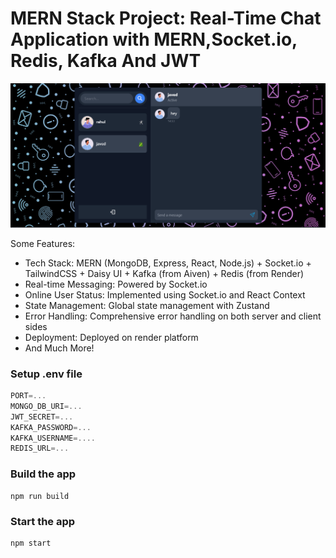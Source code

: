 # MERN Stack Project: Real-Time Chat Application with MERN,Socket.io, Redis, Kafka And JWT 

![Demo App](./frontend/public/chat-app-.png)

Some Features:

- Tech Stack: MERN (MongoDB, Express, React, Node.js) + Socket.io + TailwindCSS + Daisy UI + Kafka (from Aiven) + Redis (from Render)
- Real-time Messaging: Powered by Socket.io
- Online User Status: Implemented using Socket.io and React Context
- State Management: Global state management with Zustand
- Error Handling: Comprehensive error handling on both server and client sides
- Deployment: Deployed on render platform
- And Much More!

### Setup .env file

```js
PORT=...
MONGO_DB_URI=...
JWT_SECRET=...
KAFKA_PASSWORD=...
KAFKA_USERNAME=....
REDIS_URL=...
```

### Build the app

```shell
npm run build
```

### Start the app

```shell
npm start
```
